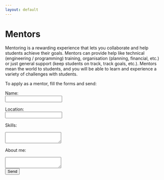 ```yaml
---
layout: default
---
```


# Mentors

Mentoring is a rewarding experience that lets you collaborate and help students achieve their goals. Mentors can provide help like technical (engineering / programming) training, organisation (planning, financial, etc.) or just general support (keep students on track, track goals, etc.). Mentors mean the world to students, and you will be able to learn and experience a variety of challenges with students.

To apply as a mentor, fill the forms and send:

<form action="MAILTO:findateam@frcwest.com?Subject=Mentor Request" method="post" enctype="text/plain">

Name:<br>
<input type="text" name="name"><br>

Location:<br>
<input type="text" name="location"><br>

Skills:<br>
<textarea type="text" name="skills"></textarea><br>

About me:<br>
<textarea type="text" name="about-me"></textarea><br>

<input type="submit" value="Send">
</form>
